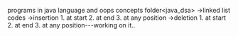 programs in java language and oops concepts
folder<java_dsa>
    ->linked list codes
        ->insertion
            1. at start
            2. at end
            3. at any position
        ->deletion
            1. at start
            2. at end
            3. at any position---working on it..    